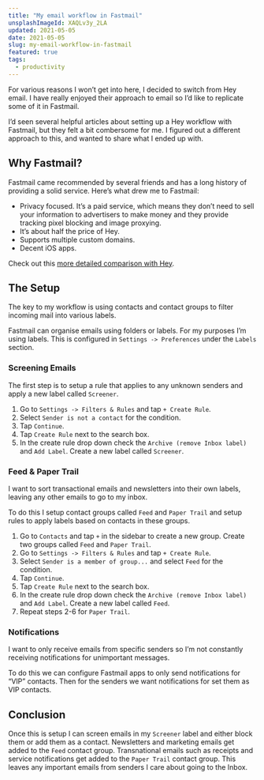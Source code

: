 ```yaml
---
title: "My email workflow in Fastmail"
unsplashImageId: XAQLv3y_2LA
updated: 2021-05-05
date: 2021-05-05
slug: my-email-workflow-in-fastmail
featured: true
tags:
  - productivity
---
```


For various reasons I won’t get into here, I decided to switch from Hey email. I have really enjoyed their approach to email so I’d like to replicate some of it in Fastmail. 

I’d seen several helpful articles about setting up a Hey workflow with Fastmail, but they felt a bit combersome for me. I figured out a different approach to this, and wanted to share what I ended up with. 

## Why Fastmail?

Fastmail came recommended by several friends and has a long history of providing a solid service. Here’s what drew me to Fastmail:

* Privacy focused. It’s a paid service, which means they don’t need to sell your information to advertisers to make money and they provide tracking pixel blocking and image proxying.
* It’s about half the price of Hey.
* Supports multiple custom domains.
* Decent iOS apps.

Check out this [more detailed comparison with Hey](https://www.fastmail.com/hey-fastmail/).

## The Setup

The key to my workflow is using contacts and contact groups to filter incoming mail into various labels.

Fastmail can organise emails using folders or labels. For my purposes I’m using labels. This is configured in `Settings -> Preferences` under the `Labels` section.

### Screening Emails

The first step is to setup a rule that applies to any unknown senders and apply a new label called `Screener`.

1. Go to `Settings -> Filters & Rules` and tap `+ Create Rule`. 
2. Select `Sender is not a contact` for the condition.
3. Tap `Continue`.
4. Tap `Create Rule` next to the search box.
5. In the create rule drop down check the `Archive (remove Inbox label)` and `Add Label`. Create a new label called `Screener`.

### Feed & Paper Trail

I want to sort transactional emails and newsletters into their own labels, leaving any other emails to go to my inbox.

To do this I setup contact groups called `Feed` and `Paper Trail` and setup rules to apply labels based on contacts in these groups.

1. Go to `Contacts` and tap `+` in the sidebar to create a new group. Create two groups called `Feed` and `Paper Trail`. 
2. Go to `Settings -> Filters & Rules` and tap `+ Create Rule`.
3. Select `Sender is a member of group...` and select `Feed` for the condition.
4. Tap `Continue`.
5. Tap `Create Rule` next to the search box.
6. In the create rule drop down check the `Archive (remove Inbox label)` and `Add Label`. Create a new label called `Feed`.
7. Repeat steps 2-6 for `Paper Trail`.

### Notifications

I want to only receive emails from specific senders so I’m not constantly receiving notifications for unimportant messages.

To do this we can configure Fastmail apps to only send notifications for “VIP” contacts. Then for the senders we want notifications for set them as VIP contacts.

## Conclusion

Once this is setup I can screen emails in my `Screener` label and either block them or add them as a contact. Newsletters and marketing emails get added to the `Feed` contact group. Transnational emails such as receipts and service notifications get added to the `Paper Trail` contact group. This leaves any important emails from senders I care about going to the Inbox.
